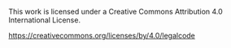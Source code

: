 This work is licensed under a Creative Commons Attribution 4.0 International License.

https://creativecommons.org/licenses/by/4.0/legalcode
